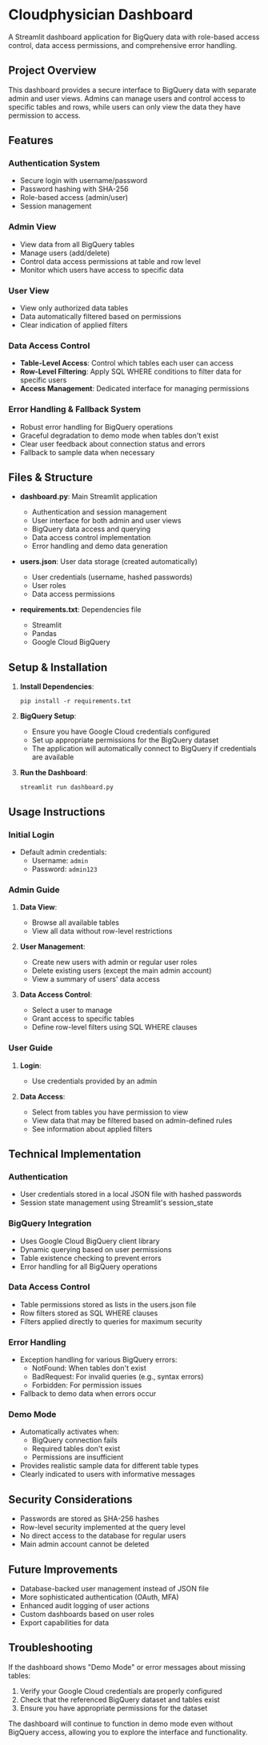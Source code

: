 # Cloudphysician Dashboard

A Streamlit dashboard application for BigQuery data with role-based access control, data access permissions, and comprehensive error handling.

## Project Overview

This dashboard provides a secure interface to BigQuery data with separate admin and user views. Admins can manage users and control access to specific tables and rows, while users can only view the data they have permission to access.

## Features

### Authentication System
- Secure login with username/password
- Password hashing with SHA-256
- Role-based access (admin/user)
- Session management

### Admin View
- View data from all BigQuery tables
- Manage users (add/delete)
- Control data access permissions at table and row level
- Monitor which users have access to specific data

### User View
- View only authorized data tables
- Data automatically filtered based on permissions
- Clear indication of applied filters

### Data Access Control
- **Table-Level Access**: Control which tables each user can access
- **Row-Level Filtering**: Apply SQL WHERE conditions to filter data for specific users
- **Access Management**: Dedicated interface for managing permissions

### Error Handling & Fallback System
- Robust error handling for BigQuery operations
- Graceful degradation to demo mode when tables don't exist
- Clear user feedback about connection status and errors
- Fallback to sample data when necessary

## Files & Structure

- **dashboard.py**: Main Streamlit application
  - Authentication and session management
  - User interface for both admin and user views
  - BigQuery data access and querying
  - Data access control implementation
  - Error handling and demo data generation

- **users.json**: User data storage (created automatically)
  - User credentials (username, hashed passwords)
  - User roles
  - Data access permissions

- **requirements.txt**: Dependencies file
  - Streamlit
  - Pandas
  - Google Cloud BigQuery

## Setup & Installation

1. **Install Dependencies**:
   ```
   pip install -r requirements.txt
   ```

2. **BigQuery Setup**:
   - Ensure you have Google Cloud credentials configured
   - Set up appropriate permissions for the BigQuery dataset
   - The application will automatically connect to BigQuery if credentials are available

3. **Run the Dashboard**:
   ```
   streamlit run dashboard.py
   ```

## Usage Instructions

### Initial Login
- Default admin credentials:
  - Username: `admin`
  - Password: `admin123`

### Admin Guide

1. **Data View**:
   - Browse all available tables
   - View all data without row-level restrictions

2. **User Management**:
   - Create new users with admin or regular user roles
   - Delete existing users (except the main admin account)
   - View a summary of users' data access

3. **Data Access Control**:
   - Select a user to manage
   - Grant access to specific tables
   - Define row-level filters using SQL WHERE clauses

### User Guide

1. **Login**:
   - Use credentials provided by an admin

2. **Data Access**:
   - Select from tables you have permission to view
   - View data that may be filtered based on admin-defined rules
   - See information about applied filters

## Technical Implementation

### Authentication
- User credentials stored in a local JSON file with hashed passwords
- Session state management using Streamlit's session_state

### BigQuery Integration
- Uses Google Cloud BigQuery client library
- Dynamic querying based on user permissions
- Table existence checking to prevent errors
- Error handling for all BigQuery operations

### Data Access Control
- Table permissions stored as lists in the users.json file
- Row filters stored as SQL WHERE clauses
- Filters applied directly to queries for maximum security

### Error Handling
- Exception handling for various BigQuery errors:
  - NotFound: When tables don't exist
  - BadRequest: For invalid queries (e.g., syntax errors)
  - Forbidden: For permission issues
- Fallback to demo data when errors occur

### Demo Mode
- Automatically activates when:
  - BigQuery connection fails
  - Required tables don't exist
  - Permissions are insufficient
- Provides realistic sample data for different table types
- Clearly indicated to users with informative messages

## Security Considerations

- Passwords are stored as SHA-256 hashes
- Row-level security implemented at the query level
- No direct access to the database for regular users
- Main admin account cannot be deleted

## Future Improvements

- Database-backed user management instead of JSON file
- More sophisticated authentication (OAuth, MFA)
- Enhanced audit logging of user actions
- Custom dashboards based on user roles
- Export capabilities for data

## Troubleshooting

If the dashboard shows "Demo Mode" or error messages about missing tables:
1. Verify your Google Cloud credentials are properly configured
2. Check that the referenced BigQuery dataset and tables exist
3. Ensure you have appropriate permissions for the dataset

The dashboard will continue to function in demo mode even without BigQuery access, allowing you to explore the interface and functionality. 